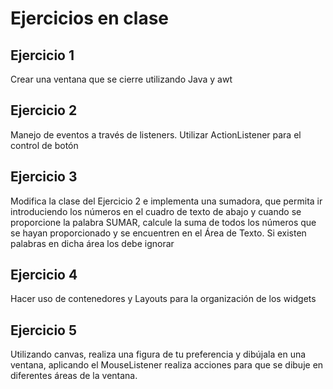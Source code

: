 # Ejercicios en clase

## Ejercicio 1

Crear una ventana que se cierre utilizando Java y awt

## Ejercicio 2

Manejo de eventos a través de listeners. Utilizar ActionListener para el control de botón

## Ejercicio 3

Modifica la clase del Ejercicio 2 e implementa una sumadora, que permita ir introduciendo los números en el cuadro de texto de abajo y cuando se proporcione la palabra SUMAR, calcule la suma de todos los números que se hayan proporcionado y se encuentren en el Área de Texto. Si existen palabras en dicha área los debe ignorar

## Ejercicio 4

Hacer uso de contenedores y Layouts para la organización de los widgets

## Ejercicio 5

Utilizando canvas, realiza una figura de tu preferencia y dibújala en una ventana, aplicando el MouseListener realiza acciones para que se dibuje en diferentes áreas de la ventana.